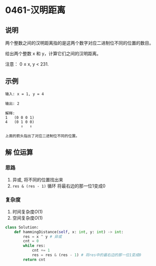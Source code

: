 # 0461-汉明距离

## 说明
两个整数之间的汉明距离指的是这两个数字对应二进制位不同的位置的数目。

给出两个整数 x 和 y，计算它们之间的汉明距离。

注意：
0 ≤ x, y < 231.

## 示例
```
输入: x = 1, y = 4

输出: 2

解释:
1   (0 0 0 1)
4   (0 1 0 0)
       ↑   ↑

上面的箭头指出了对应二进制位不同的位置。
```

## 解 位运算

### 思路
1. 异或, 将不同的位置找出来
2. `res & (res - 1)` 循环 将最右边的那一位1变成0

### 复杂度
1. 时间复杂度$O(1)$
2. 空间复杂度$O(1)$

```python
class Solution:
    def hammingDistance(self, x: int, y: int) -> int:
        res = x ^ y # 异或
        cnt = 0
        while res:
            cnt += 1
            res = res & (res - 1) # 将res中的最右边的那一位1变成0
        return cnt
```